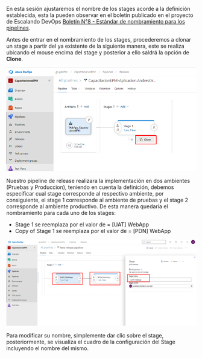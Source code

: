 En esta sesión ajustaremos el nombre de los stages acorde a la definición establecida, esta la pueden observar en el boletín publicado en el proyecto de Escalando DevOps [Boletín N°8 - Estándar de nombramiento para los pipelines](https://dev.azure.com/grupoepm/EscalandoDevOpsEPM/_wiki/wikis/EscalandoDevOpsEPM.wiki/742/Bolet%C3%ADn-N%C2%B08-Est%C3%A1ndar-de-nombramiento-para-los-pipelines).

Antes de entrar en el nombramiento de los stages, procederemos a clonar un stage a partir del ya existente de la siguiente manera, este se realiza ubicando el mouse encima del stage y posterior a ello saldrá la opción de **Clone**.

![clonar-stage](./assets/clonar-stage.png)

Nuestro pipeline de release realizara la implementación en dos ambientes (Pruebas y Produccion), teniendo en cuenta la definición, debemos especificar cual stage corresponde al respectivo ambiente, por consiguiente, el stage 1 corresponde al ambiente de pruebas y el stage 2 corresponde al ambiente productivo. De esta manera quedaría el nombramiento para cada uno de los stages: 

- Stage 1 se reemplaza por el valor de = [UAT] WebApp
- Copy of Stage 1 se reemplaza por el valor de = [PDN] WebApp

![nombre-stages](./assets/nombre-stages.png)

Para modificar su nombre, simplemente dar clic sobre el stage, posteriormente, se visualiza el cuadro de la configuración del Stage incluyendo el nombre del mismo.

